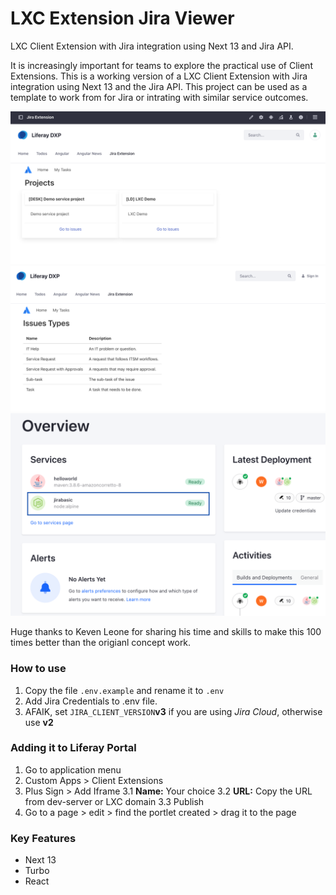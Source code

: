 # LXC Extension Jira Viewer

LXC Client Extension with Jira integration using Next 13 and Jira API.

It is increasingly important for teams to explore the practical use of Client Extensions. This is a working version of a LXC Client Extension with Jira integration using Next 13 and the Jira API. This project can be used as a template to work from for Jira or intrating with similar service outcomes.

<img src="./assets/jira-integration.png" alt="drawing"/>
<img src="./assets/issues.png" alt="drawing"/>
<img src="./assets/client-extension.png" alt="drawing"/>

Huge thanks to Keven Leone for sharing his time and skills to make this 100 times better than the origianl concept work. 

### How to use

1. Copy the file `.env.example` and rename it to `.env`
2. Add Jira Credentials to .env file.
3. AFAIK, set `JIRA_CLIENT_VERSION`**v3** if you are using *Jira Cloud*, otherwise use **v2** 

### Adding it to Liferay Portal

1. Go to application menu
2. Custom Apps > Client Extensions
3. Plus Sign > Add Iframe
    3.1 **Name:** Your choice
    3.2 **URL:** Copy the URL from dev-server or LXC domain
    3.3 Publish
4. Go to a page > edit > find the portlet created > drag it to the page

### Key Features
* Next 13
* Turbo
* React
